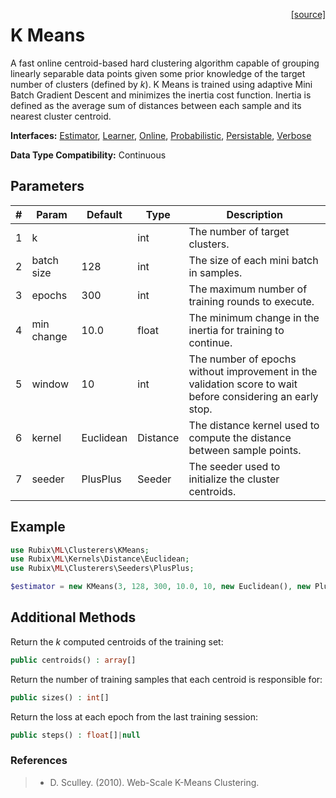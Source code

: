 <span style="float:right;"><a href="https://github.com/RubixML/RubixML/blob/master/src/Clusterers/KMeans.php">[source]</a></span>

# K Means
A fast online centroid-based hard clustering algorithm capable of grouping linearly separable data points given some prior knowledge of the target number of clusters (defined by *k*). K Means is trained using adaptive Mini Batch Gradient Descent and minimizes the inertia cost function. Inertia is defined as the average sum of distances between each sample and its nearest cluster centroid.

**Interfaces:** [Estimator](../estimator.md), [Learner](../learner.md), [Online](../online.md), [Probabilistic](../probabilistic.md), [Persistable](../persistable.md), [Verbose](../verbose.md)

**Data Type Compatibility:** Continuous

## Parameters
| # | Param | Default | Type | Description |
|---|---|---|---|---|
| 1 | k | | int | The number of target clusters. |
| 2 | batch size | 128 | int | The size of each mini batch in samples. |
| 3 | epochs | 300 | int | The maximum number of training rounds to execute. |
| 4 | min change | 10.0 | float | The minimum change in the inertia for training to continue. |
| 5 | window | 10 | int | The number of epochs without improvement in the validation score to wait before considering an early stop. |
| 6 | kernel | Euclidean | Distance | The distance kernel used to compute the distance between sample points. |
| 7 | seeder | PlusPlus | Seeder | The seeder used to initialize the cluster centroids. |

## Example
```php
use Rubix\ML\Clusterers\KMeans;
use Rubix\ML\Kernels\Distance\Euclidean;
use Rubix\ML\Clusterers\Seeders\PlusPlus;

$estimator = new KMeans(3, 128, 300, 10.0, 10, new Euclidean(), new PlusPlus());
```

## Additional Methods
Return the *k* computed centroids of the training set:
```php
public centroids() : array[]
```

Return the number of training samples that each centroid is responsible for:
```php
public sizes() : int[]
```

Return the loss at each epoch from the last training session:
```php
public steps() : float[]|null
```

### References
>- D. Sculley. (2010). Web-Scale K-Means Clustering.